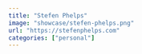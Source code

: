 ```yaml
---
title: "Stefen Phelps"
image: "showcase/stefen-phelps.png"
url: "https://stefenphelps.com"
categories: ["personal"]
---
```


